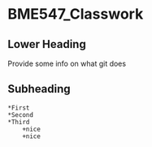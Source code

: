 # BME547_Classwork
## Lower Heading

Provide some info on what git does

## Subheading
	*First
	*Second
	*Third
		+nice
		+nice	

